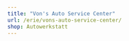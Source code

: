 ```yaml
---
title: "Von's Auto Service Center"
url: /erie/vons-auto-service-center/
shop: Autowerkstatt
---
```

